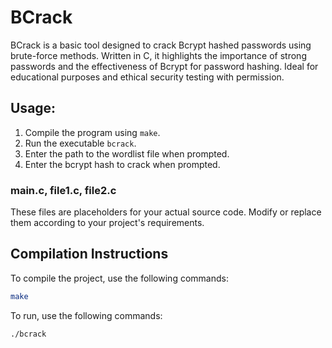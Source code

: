# BCrack

BCrack is a basic tool designed to crack Bcrypt hashed passwords using brute-force methods. Written in C, it highlights the importance of strong passwords and the effectiveness of Bcrypt for password hashing. Ideal for educational purposes and ethical security testing with permission.

## Usage:
1. Compile the program using `make`.
2. Run the executable `bcrack`.
3. Enter the path to the wordlist file when prompted.
4. Enter the bcrypt hash to crack when prompted.

### main.c, file1.c, file2.c

These files are placeholders for your actual source code. Modify or replace them according to your project's requirements.

## Compilation Instructions

To compile the project, use the following commands:

```bash
make
```

To run, use the following commands:
```bash
./bcrack
```